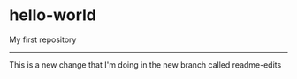 # hello-world
My first repository

-----------

This is a new change that I'm doing in the new branch called readme-edits
